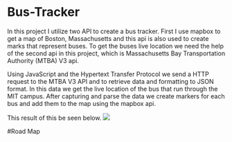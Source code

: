 # Bus-Tracker
In this project I utilize two API to create a bus tracker. First I use mapbox to get a map of Boston, Massachusetts and this api is also used to create marks that represent buses.  To get the buses live location we need the help of the second api in this project, which is Massachusetts Bay Transportation Authority (MTBA) V3 api.

Using JavaScript and the Hypertext Transfer Protocol we send a HTTP request to the MTBA V3 API and to retrieve data and formatting to JSON format. In this data we get the live location of the bus that run through the MIT campus.  After capturing and parse the data we create markers for each bus and add them to the map using the mapbox api.

This result of this be seen below.
<img src="BusTracker.png"> <img>


#Road Map
